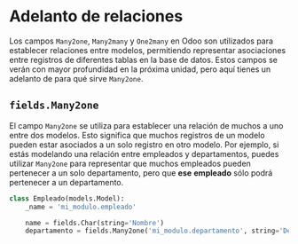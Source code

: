 # Adelanto de relaciones

Los campos <code>Many2one</code>, <code>Many2many</code> y <code>One2many</code> en Odoo son utilizados para establecer relaciones entre modelos, permitiendo representar asociaciones entre registros de diferentes tablas en la base de datos. Estos campos se verán con mayor profundidad en la próxima unidad, pero aquí tienes un adelanto de para qué sirve <code>Many2one</code>.

## <code>fields.Many2one</code>

El campo <code>Many2one</code> se utiliza para establecer una relación de muchos a uno entre dos modelos. Esto significa que muchos registros de un modelo pueden estar asociados a un solo registro en otro modelo. Por ejemplo, si estás modelando una relación entre empleados y departamentos, puedes utilizar <code>Many2one</code> para representar que muchos empleados pueden pertenecer a un solo departamento, pero que **ese** **empleado** sólo podrá pertenecer a un departamento.

```python
class Empleado(models.Model):
    _name = 'mi_modulo.empleado'

    name = fields.Char(string='Nombre')
    departamento = fields.Many2one('mi_modulo.departamento', string='Departamento')
```
